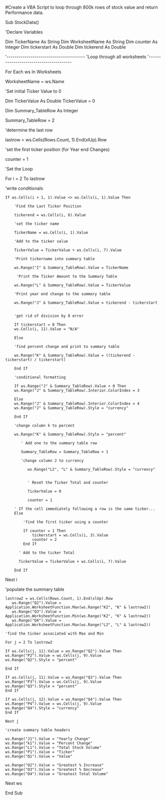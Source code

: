 
#Create a VBA Script to loop through 800k rows of stock value and return Performance data. 


Sub StockData()

'Declare Variables

Dim TickerName As String
Dim WorksheetName As String
Dim counter As Integer
Dim tickerstart As Double
Dim tickerend As Double

'---------------------------------------
'Loop through all worksheets
'---------------------------------------

For Each ws In Worksheets


WorksheetName = ws.Name

'Set initial Ticker Value to 0

Dim TickerValue As Double
TickerValue = 0
  
Dim Summary_TableRow As Integer

Summary_TableRow = 2

'determine the last row

lastrow = ws.Cells(Rows.Count, 1).End(xlUp).Row

'set the first ticker position (for Year end Changes)

counter = 1

'Set the Loop

For i = 2 To lastrow

'write conditionals

    If ws.Cells(i + 1, 1).Value <> ws.Cells(i, 1).Value Then
        
        'Find the Last Ticker Position
        
        tickerend = ws.Cells(i, 6).Value
        
        'set the ticker name
        
        TickerName = ws.Cells(i, 1).Value
        
        'Add to the ticker value
        
        TickerValue = TickerValue + ws.Cells(i, 7).Value
        
        'Print tickername into summary table
        
        ws.Range("I" & Summary_TableRow).Value = TickerName
        
         'Print the Ticker Amount to the Summary Table
        
        ws.Range("L" & Summary_TableRow).Value = TickerValue
        
        'Print year end change to the summary table
        
        ws.Range("J" & Summary_TableRow).Value = tickerend - tickerstart
        
        
        'get rid of division by 0 error

        If tickerstart = 0 Then
        ws.Cells(i, 11).Value = "N/A"
        
        Else
        
        'find percent change and print to summary table
        
        ws.Range("K" & Summary_TableRow).Value = ((tickerend - tickerstart) / tickerstart)
        
        End If
        
        'conditional formatting
    
        If ws.Range("J" & Summary_TableRow).Value < 0 Then
        ws.Range("J" & Summary_TableRow).Interior.ColorIndex = 3
        
        Else
        ws.Range("J" & Summary_TableRow).Interior.ColorIndex = 4
        ws.Range("J" & Summary_TableRow).Style = "currency"
        
        End If
        
        'change column k to percent
        
        ws.Range("K" & Summary_TableRow).Style = "percent"
                
           ' Add one to the summary table row
           
           Summary_TableRow = Summary_TableRow + 1
              
           'change column J to currency
           
              ws.Range("L2", "L" & Summary_TableRow).Style = "currency"
           
              
              ' Reset the Ticker Total and counter
              
              TickerValue = 0
                
              counter = 1
    
        ' If the cell immediately following a row is the same ticker...
        Else
            
            'find the first ticker using a counter
            
            If counter = 1 Then
                tickerstart = ws.Cells(i, 3).Value
                counter = 2
            End If
                      
          ' Add to the ticker Total
          
          TickerValue = TickerValue + ws.Cells(i, 7).Value
    
        End If
    
        
Next i


'populate the summary table

    lastrow2 = ws.Cells(Rows.Count, 1).End(xlUp).Row
       ws.Range("Q2").Value = Application.WorksheetFunction.Max(ws.Range("K2", "K" & lastrow2))
       ws.Range("Q3").Value = Application.WorksheetFunction.Min(ws.Range("K2", "K" & lastrow2))
       ws.Range("Q4").Value = Application.WorksheetFunction.Max(ws.Range("L2", "L" & lastrow2))

    'find the ticker associated with Max and Min
    
    For j = 2 To lastrow2
    
    If ws.Cells(j, 11).Value = ws.Range("Q2").Value Then
    ws.Range("P2").Value = ws.Cells(j, 9).Value
    ws.Range("Q2").Style = "percent"
    
    End If
    
    If ws.Cells(j, 11).Value = ws.Range("Q3").Value Then
    ws.Range("P3").Value = ws.Cells(j, 9).Value
    ws.Range("Q3").Style = "percent"
    End If
    
    If ws.Cells(j, 12).Value = ws.Range("Q4").Value Then
    ws.Range("P4").Value = ws.Cells(j, 9).Value
    ws.Range("Q4").Style = "currency"
    End If
    
    Next j
    
    'create summary table headers
    
    ws.Range("J1").Value = "Yearly Change"
    ws.Range("k1").Value = "Percent Change"
    ws.Range("L1").Value = "Total Stock Volume"
    ws.Range("P1").Value = "Ticker"
    ws.Range("Q1").Value = "Value"
    
    ws.Range("O2").Value = "Greatest % Increase"
    ws.Range("O3").Value = "Greatest % Decrease"
    ws.Range("O4").Value = "Greatest Total Volume"
    
    
Next ws

End Sub